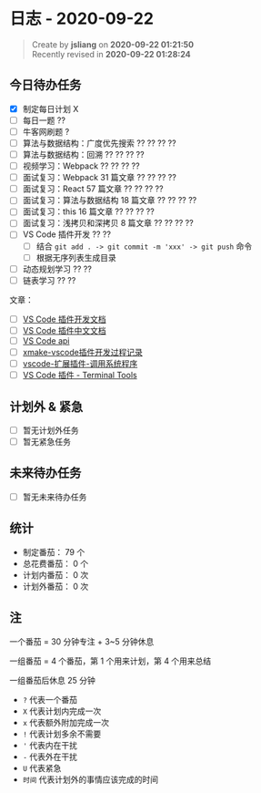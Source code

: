日志 - 2020-09-22
===

> Create by **jsliang** on **2020-09-22 01:21:50**  
> Recently revised in **2020-09-22 01:28:24**

## 今日待办任务

* [x] 制定每日计划 X
* [ ] 每日一题 ??
* [ ] 牛客网刷题 ?
* [ ] 算法与数据结构：广度优先搜索 ?? ?? ?? ??
* [ ] 算法与数据结构：回溯 ?? ?? ?? ??
* [ ] 视频学习：Webpack ?? ?? ?? ??
* [ ] 面试复习：Webpack 31 篇文章 ?? ?? ?? ??
* [ ] 面试复习：React 57 篇文章 ?? ?? ?? ??
* [ ] 面试复习：算法与数据结构 18 篇文章 ?? ?? ?? ??
* [ ] 面试复习：this 16 篇文章 ?? ?? ?? ??
* [ ] 面试复习：浅拷贝和深拷贝 8 篇文章 ?? ?? ?? ??
* [ ] VS Code 插件开发 ?? ??
  * [ ] 结合 `git add . -> git commit -m 'xxx' -> git push` 命令
  * [ ] 根据无序列表生成目录
* [ ] 动态规划学习 ?? ??
* [ ] 链表学习 ?? ??

文章：

* [ ] [VS Code 插件开发文档](https://github.com/Liiked/VS-Code-Extension-Doc-ZH)
* [ ] [VS Code 插件中文文档](https://liiked.github.io/VS-Code-Extension-Doc-ZH/#/)
* [ ] [VS Code api](https://code.visualstudio.com/api/references/vscode-api)
* [ ] [xmake-vscode插件开发过程记录](https://tboox.org/cn/2017/10/11/xmake-vscode/)
* [ ] [vscode-扩展插件-调用系统程序](https://blog.csdn.net/yangxuan0261/article/details/84029331)
* [ ] [VS Code 插件 - Terminal Tools](https://marketplace.visualstudio.com/items?itemName=lglong519.terminal-tools)

## 计划外 & 紧急

* [ ] 暂无计划外任务
* [ ] 暂无紧急任务

## 未来待办任务

* [ ] 暂无未来待办任务

## 统计

* 制定番茄： 79 个
* 总花费番茄： 0 个
* 计划内番茄： 0 次
* 计划外番茄： 0 次

## 注

一个番茄 = 30 分钟专注 + 3~5 分钟休息

一组番茄 = 4 个番茄，第 1 个用来计划，第 4 个用来总结

一组番茄后休息 25 分钟

* `?` 代表一个番茄
* `X` 代表计划内完成一次
* `x` 代表额外附加完成一次
* `!` 代表计划多余不需要
* `'` 代表内在干扰
* `-` 代表外在干扰
* `U` 代表紧急
* `时间` 代表计划外的事情应该完成的时间

